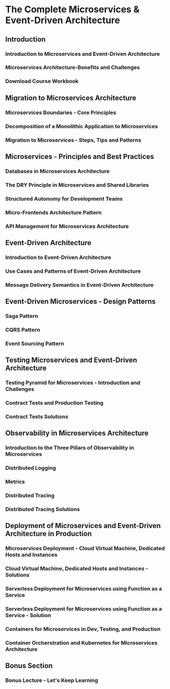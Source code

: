 # The Complete Microservices & Event-Driven Architecture #
## Introduction ##
### Introduction to Microservices and Event-Driven Architecture ###
### Microservices Architecture-Benefits and Challenges ###
### Download Course Workbook ###

## Migration to Microservices Architecture ###
### Microservices Boundaries - Core Principles ###
### Decomposition of a Monolithic Application to Microservices ###
### Migration to Microservices - Steps, Tips and Patterns ###

## Microservices - Principles and Best Practices ##
### Databases in Microservices Architecture ###
### The DRY Principle in Microservices and Shared Libraries ###
### Structured Autonomy for Development Teams ###
### Micro-Frontends Architecture Pattern ###
### API Management for Microservices Architecture ###

## Event-Driven Architecture ##
### Introduction to Event-Driven Architecture ###
### Use Cases and Patterns of Event-Driven Architecture ###
### Message Delivery Semantics in Event-Driven Architecture ###

## Event-Driven Microservices - Design Patterns ##
### Saga Pattern ###
### CQRS Pattern ###
### Event Sourcing Pattern ###

## Testing Microservices and Event-Driven Architecture ##
### Testing Pyramid for Microservices - Introduction and Challenges ###
### Contract Tests and Production Testing ###
### Contract Tests Solutions ###

## Observability in Microservices Architecture ##
### Introduction to the Three Pillars of Observability in Microservices ###
### Distributed Logging ###
### Metrics ###
### Distributed Tracing ###
### Distributed Tracing Solutions ###

## Deployment of Microservices and Event-Driven Architecture in Production ##
### Microservices Deployment - Cloud Virtual Machine, Dedicated Hosts and Instances ###
### Cloud Virtual Machine, Dedicated Hosts and Instances - Solutions ###
### Serverless Deployment for Microservices using Function as a Service ###
### Serverless Deployment for Microservices using Function as a Service - Solution ###
### Containers for Microservices in Dev, Testing, and Production ###
### Container Orcherstration and Kubernetes for Microservices Architecture ###

## Bonus Section ##
### Bonus Lecture - Let's Keep Learning ###
